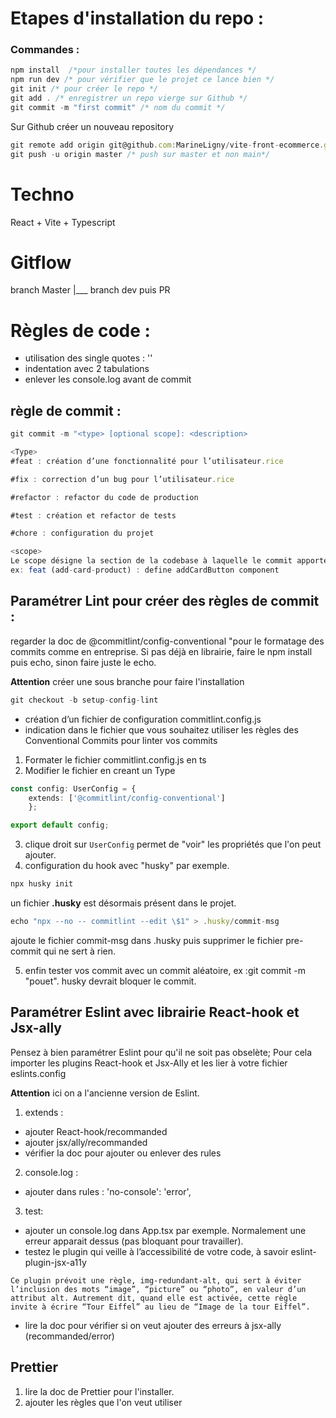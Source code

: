 # Etapes d'installation du repo :
### Commandes :
``` ts
npm install  /*pour installer toutes les dépendances */
npm run dev /* pour vérifier que le projet ce lance bien */ 
git init /* pour créer le repo */ 
git add . /* enregistrer un repo vierge sur Github */
git commit -m "first commit" /* nom du commit */
```
Sur Github créer un nouveau repository

``` ts
git remote add origin git@github.com:MarineLigny/vite-front-ecommerce.git /* lien pour relier Github à mon projet VSC */ 
git push -u origin master /* push sur master et non main*/ 
```


# Techno 
React + Vite + Typescript 

# Gitflow 

branch Master 
|___ branch dev puis PR 

# Règles de code : 
- utilisation des single quotes : ''
- indentation avec 2 tabulations 
- enlever les console.log avant de commit


## règle de commit :
``` ts
git commit -m "<type> [optional scope]: <description>
```
``` ts
<Type>
#feat : création d’une fonctionnalité pour l’utilisateur.rice 

#fix : correction d’un bug pour l’utilisateur.rice

#refactor : refactor du code de production

#test : création et refactor de tests

#chore : configuration du projet
```
``` js
<scope>
Le scope désigne la section de la codebase à laquelle le commit apporte des modifications. Il est indiqué entre parenthèses. En général il s'agit d'un dossier parent au composant que l'on mofifie. 
ex: feat (add-card-product) : define addCardButton component
```

## Paramétrer Lint pour créer des règles de commit :

regarder la doc de @commitlint/config-conventional "pour le formatage des commits comme en entreprise. 
Si pas déjà en librairie, faire le npm install puis echo, sinon faire juste le echo.

**Attention** créer une sous branche pour faire l'installation 
``` js
git checkout -b setup-config-lint
```
- création d’un fichier de configuration commitlint.config.js
- indication dans le fichier que vous souhaitez utiliser les règles des Conventional Commits pour linter vos commits

1. Formater le fichier commitlint.config.js en ts
2. Modifier le fichier en creant un Type 
``` ts
const config: UserConfig = { 
	extends: ['@commitlint/config-conventional'] 
	};

export default config;
```
3. clique droit sur ``UserConfig`` permet de "voir" les propriétés que l'on peut ajouter. 
4. configuration du hook avec "husky" par exemple. 
``` js
npx husky init
```
un fichier **.husky** est désormais présent dans le projet. 
``` js
echo "npx --no -- commitlint --edit \$1" > .husky/commit-msg
```
ajoute le fichier commit-msg dans .husky puis supprimer le fichier pre-commit qui ne sert à rien. 

5. enfin tester vos commit avec un commit aléatoire, ex :git commit -m "pouet". husky devrait bloquer le commit. 

## Paramétrer Eslint avec librairie React-hook et Jsx-ally

Pensez à bien paramétrer Eslint pour qu'il ne soit pas obselète; Pour cela importer les plugins React-hook et Jsx-Ally et les lier à votre fichier eslints.config 

**Attention** ici on a l'ancienne version de Eslint. 

1. extends : 
- ajouter React-hook/recommanded
- ajouter jsx/ally/recommanded
- vérifier la doc pour ajouter ou enlever des rules

2. console.log :
- ajouter dans rules : 'no-console': 'error',

3. test:
- ajouter un console.log dans App.tsx par exemple. Normalement une erreur apparait dessus (pas bloquant pour travailler).
- testez le plugin qui veille à l’accessibilité de votre code, à savoir eslint-plugin-jsx-a11y
``` 
Ce plugin prévoit une règle, img-redundant-alt, qui sert à éviter l’inclusion des mots “image”, “picture” ou “photo”, en valeur d’un attribut alt. Autrement dit, quand elle est activée, cette règle invite à écrire “Tour Eiffel” au lieu de “Image de la tour Eiffel”. 
```
- lire la doc pour vérifier si on veut ajouter des erreurs à jsx-ally (recommanded/error)

## Prettier

1. lire la doc de Prettier pour l'installer. 
2. ajouter les règles que l'on veut utiliser 